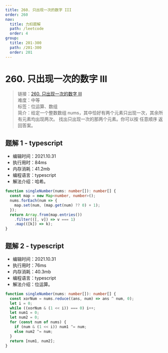 ```yaml
---
title: 260. 只出现一次的数字 III
order: 260
nav:
  title: 力扣题解
  path: /leetcode
  order: 4
group:
  title: 201-300
  path: /201-300
  order: 201
---
```


# 260. 只出现一次的数字 III

> 链接：[260. 只出现一次的数字 III](https://leetcode-cn.com/problems/single-number-iii/)  
> 难度：中等  
> 标签：位运算、数组  
> 简介：给定一个整数数组 nums，其中恰好有两个元素只出现一次，其余所有元素均出现两次。 找出只出现一次的那两个元素。你可以按 任意顺序 返回答案。

## 题解 1 - typescript

- 编辑时间：2021.10.31
- 执行用时：84ms
- 内存消耗：41.2mb
- 编程语言：typescript
- 解法介绍：哈希。

```typescript
function singleNumber(nums: number[]): number[] {
  const map = new Map<number, number>();
  nums.forEach(num => {
    map.set(num, (map.get(num) ?? 0) + 1);
  });
  return Array.from(map.entries())
    .filter(([, v]) => v === 1)
    .map(([k]) => k);
}
```

## 题解 2 - typescript

- 编辑时间：2021.10.31
- 执行用时：76ms
- 内存消耗：40.3mb
- 编程语言：typescript
- 解法介绍：位运算。

```typescript
function singleNumber(nums: number[]): number[] {
  const xorNum = nums.reduce((ans, num) => ans ^ num, 0);
  let i = 0;
  while ((xorNum & (1 << i)) === 0) i++;
  let num1 = 0;
  let num2 = 0;
  for (const num of nums) {
    if (num & (1 << i)) num1 ^= num;
    else num2 ^= num;
  }
  return [num1, num2];
}
```
